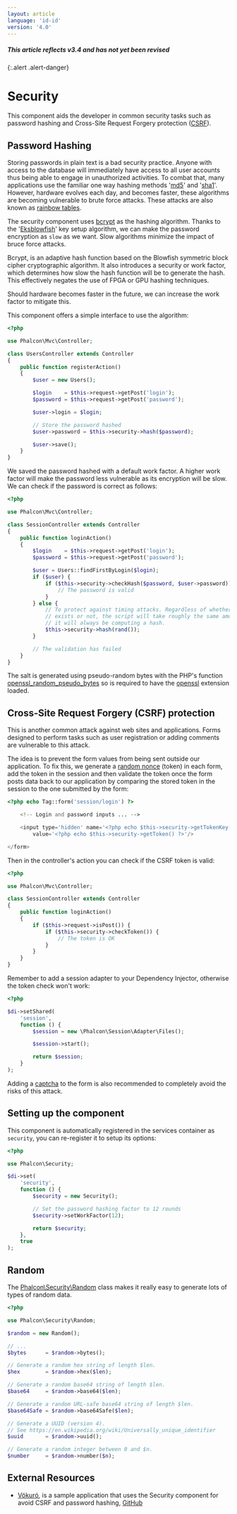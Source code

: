 ```yaml
---
layout: article
language: 'id-id'
version: '4.0'
---
```

##### This article reflects v3.4 and has not yet been revised

{:.alert .alert-danger}

<a name='overview'></a>

# Security

This component aids the developer in common security tasks such as password hashing and Cross-Site Request Forgery protection ([CSRF](https://en.wikipedia.org/wiki/Cross-site_request_forgery)).

<a name='hashing'></a>

## Password Hashing

Storing passwords in plain text is a bad security practice. Anyone with access to the database will immediately have access to all user accounts thus being able to engage in unauthorized activities. To combat that, many applications use the familiar one way hashing methods '[md5](https://php.net/manual/en/function.md5.php)' and '[sha1](https://php.net/manual/en/function.sha1.php)'. However, hardware evolves each day, and becomes faster, these algorithms are becoming vulnerable to brute force attacks. These attacks are also known as [rainbow tables](https://en.wikipedia.org/wiki/Rainbow_table).

The security component uses [bcrypt](https://en.wikipedia.org/wiki/Bcrypt) as the hashing algorithm. Thanks to the '[Eksblowfish](https://en.wikipedia.org/wiki/Bcrypt#Algorithm)' key setup algorithm, we can make the password encryption as `slow` as we want. Slow algorithms minimize the impact of bruce force attacks.

Bcrypt, is an adaptive hash function based on the Blowfish symmetric block cipher cryptographic algorithm. It also introduces a security or work factor, which determines how slow the hash function will be to generate the hash. This effectively negates the use of FPGA or GPU hashing techniques.

Should hardware becomes faster in the future, we can increase the work factor to mitigate this.

This component offers a simple interface to use the algorithm:

```php
<?php

use Phalcon\Mvc\Controller;

class UsersController extends Controller
{
    public function registerAction()
    {
        $user = new Users();

        $login    = $this->request->getPost('login');
        $password = $this->request->getPost('password');

        $user->login = $login;

        // Store the password hashed
        $user->password = $this->security->hash($password);

        $user->save();
    }
}
```

We saved the password hashed with a default work factor. A higher work factor will make the password less vulnerable as its encryption will be slow. We can check if the password is correct as follows:

```php
<?php

use Phalcon\Mvc\Controller;

class SessionController extends Controller
{
    public function loginAction()
    {
        $login    = $this->request->getPost('login');
        $password = $this->request->getPost('password');

        $user = Users::findFirstByLogin($login);
        if ($user) {
            if ($this->security->checkHash($password, $user->password)) {
                // The password is valid
            }
        } else {
            // To protect against timing attacks. Regardless of whether a user
            // exists or not, the script will take roughly the same amount as
            // it will always be computing a hash.
            $this->security->hash(rand());
        }

        // The validation has failed
    }
}
```

The salt is generated using pseudo-random bytes with the PHP's function [openssl_random_pseudo_bytes](https://php.net/manual/en/function.openssl-random-pseudo-bytes.php) so is required to have the [openssl](https://php.net/manual/en/book.openssl.php) extension loaded.

<a name='csrf'></a>

## Cross-Site Request Forgery (CSRF) protection

This is another common attack against web sites and applications. Forms designed to perform tasks such as user registration or adding comments are vulnerable to this attack.

The idea is to prevent the form values from being sent outside our application. To fix this, we generate a [random nonce](https://en.wikipedia.org/wiki/Cryptographic_nonce) (token) in each form, add the token in the session and then validate the token once the form posts data back to our application by comparing the stored token in the session to the one submitted by the form:

```php
<?php echo Tag::form('session/login') ?>

    <!-- Login and password inputs ... -->

    <input type='hidden' name='<?php echo $this->security->getTokenKey() ?>'
        value='<?php echo $this->security->getToken() ?>'/>

</form>
```

Then in the controller's action you can check if the CSRF token is valid:

```php
<?php

use Phalcon\Mvc\Controller;

class SessionController extends Controller
{
    public function loginAction()
    {
        if ($this->request->isPost()) {
            if ($this->security->checkToken()) {
                // The token is OK
            }
        }
    }
}
```

Remember to add a session adapter to your Dependency Injector, otherwise the token check won't work:

```php
<?php

$di->setShared(
    'session',
    function () {
        $session = new \Phalcon\Session\Adapter\Files();

        $session->start();

        return $session;
    }
);
```

Adding a [captcha](https://www.google.com/recaptcha) to the form is also recommended to completely avoid the risks of this attack.

<a name='setup'></a>

## Setting up the component

This component is automatically registered in the services container as `security`, you can re-register it to setup its options:

```php
<?php

use Phalcon\Security;

$di->set(
    'security',
    function () {
        $security = new Security();

        // Set the password hashing factor to 12 rounds
        $security->setWorkFactor(12);

        return $security;
    },
    true
);
```

<a name='random'></a>

## Random

The [Phalcon\Security\Random](api/Phalcon_Security_Random) class makes it really easy to generate lots of types of random data.

```php
<?php

use Phalcon\Security\Random;

$random = new Random();

// ...
$bytes      = $random->bytes();

// Generate a random hex string of length $len.
$hex        = $random->hex($len);

// Generate a random base64 string of length $len.
$base64     = $random->base64($len);

// Generate a random URL-safe base64 string of length $len.
$base64Safe = $random->base64Safe($len);

// Generate a UUID (version 4).
// See https://en.wikipedia.org/wiki/Universally_unique_identifier
$uuid       = $random->uuid();

// Generate a random integer between 0 and $n.
$number     = $random->number($n);
```

<a name='resources'></a>

## External Resources

* [Vökuró](https://vokuro.phalconphp.com), is a sample application that uses the Security component for avoid CSRF and password hashing, [GitHub](https://github.com/phalcon/vokuro)